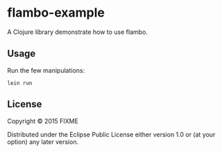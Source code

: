 # flambo-example

A Clojure library demonstrate how to use flambo.

## Usage

Run the few manipulations:

```
lein run
```

## License

Copyright © 2015 FIXME

Distributed under the Eclipse Public License either version 1.0 or (at
your option) any later version.
